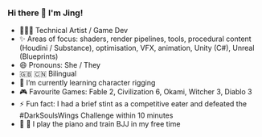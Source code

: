 ### Hi there 👋 I'm Jing!
- 👩🏻‍💻 Technical Artist / Game Dev  
- ✨ Areas of focus: shaders, render pipelines, tools, procedural content (Houdini / Substance), optimisation, VFX, animation, Unity (C#), Unreal (Blueprints)
- 😄 Pronouns: She / They
- 🇬🇧 🇨🇳 Bilingual 
- 🌱 I’m currently learning character rigging
- 🎮 Favourite Games: Fable 2, Civilization 6, Okami, Witcher 3, Diablo 3
- ⚡ Fun fact: I had a brief stint as a competitive eater and defeated the #DarkSoulsWings Challenge within 10 minutes
- 🎹 🥋 I play the piano and train BJJ in my free time

<!--
**spiderlili/spiderlili** is a ✨ _special_ ✨ repository because its `README.md` (this file) appears on your GitHub profile.

Here are some ideas to get you started:

- 🔭 I’m currently working on ...
- 🌱 I’m currently learning ...
- 👯 I’m looking to collaborate on ...
- 🤔 I’m looking for help with ...
- 💬 Ask me about ...
- 📫 How to reach me: ...
- 😄 Pronouns: ...
- ⚡ Fun fact: ...
-->
